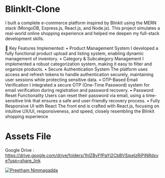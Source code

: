 # BlinkIt-Clone



I built a complete e-commerce platform inspired by Blinkit using the MERN stack (MongoDB, Express.js, React.js, and Node.js). This project simulates a real-world online shopping experience and helped me deepen my full-stack development skills.

🔑 Key Features Implemented:
	•	Product Management System
			I developed a fully functional product upload and listing system, enabling dynamic management of inventory.
	•	Category & Subcategory Management
			I implemented a robust categorization system, making it easy to filter and organize products.
	•	Secure Authentication System
			The platform uses access and refresh tokens to handle authentication securely, maintaining user sessions while protecting sensitive data.
	•	OTP-Based Email Verification
			I integrated a secure OTP (One-Time Password) system for email verification during registration and password recovery.
	•	Password Reset Functionality
			Users can reset their password via email, using a time-sensitive link that ensures a safe and user-friendly recovery process.
	•	Fully Responsive UI with React
			The front end is crafted with React.js, focusing on intuitive UX/UI, responsiveness, and speed, closely resembling the Blinkit shopping experience



# Assets File
Google Drive : https://drive.google.com/drive/folders/1hIZByFfPaYj2CbBVSipeIzRiPiNRdxve?usp=share_link

 <a href="https://www.linkedin.com/in/preethamnimmagadda" target="_blank">
  <img src="https://img.shields.io/badge/LinkedIn-0077B5?style=for-the-badge&logo=linkedin&logoColor=white" alt="Preetham Nimmagadda"/>
 </a>

 

 
